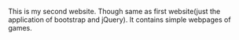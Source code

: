 This is my second website.
Though same as first website(just the application of bootstrap and jQuery). It contains simple webpages of games.
